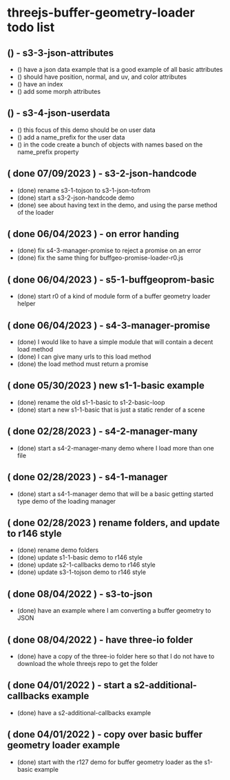 # threejs-buffer-geometry-loader todo list

<!-- JSON SECTION -->

## () - s3-3-json-attributes
* () have a json data example that is a good example of all basic attributes
* () should have position, normal, and uv, and color attributes
* () have an index
* () add some morph attributes

## () - s3-4-json-userdata
* () this focus of this demo should be on user data
* () add a name_prefix for the user data
* () in the code create a bunch of objects with names based on the name\_prefix property

<!-- DONE -->

## ( done 07/09/2023 ) - s3-2-json-handcode
* (done) rename s3-1-tojson to s3-1-json-tofrom
* (done) start a s3-2-json-handcode demo
* (done) see about having text in the demo, and using the parse method of the loader

## ( done 06/04/2023 ) - on error handing
* (done) fix s4-3-manager-promise to reject a promise on an error
* (done) fix the same thing for buffgeo-promise-loader-r0.js

## ( done 06/04/2023 ) - s5-1-buffgeoprom-basic
* (done) start r0 of a kind of module form of a buffer geometry loader helper

## ( done 06/04/2023 ) - s4-3-manager-promise
* (done) I would like to have a simple module that will contain a decent load method
* (done) I can give many urls to this load method
* (done) the load method must return a promise

## ( done 05/30/2023 ) new s1-1-basic example
* (done) rename the old s1-1-basic to s1-2-basic-loop
* (done) start a new s1-1-basic that is just a static render of a scene

## ( done 02/28/2023 ) - s4-2-manager-many
* (done) start a s4-2-manager-many demo where I load more than one file

## ( done 02/28/2023 ) - s4-1-manager
* (done) start a s4-1-manager demo that will be a basic getting started type demo of the loading manager

## ( done 02/28/2023 ) rename folders, and update to r146 style
* (done) rename demo folders
* (done) update s1-1-basic demo to r146 style
* (done) update s2-1-callbacks demo to r146 style
* (done) update s3-1-tojson demo to r146 style

## ( done 08/04/2022 ) - s3-to-json
* (done) have an example where I am converting a buffer geometry to JSON

## ( done 08/04/2022 ) - have three-io folder
* (done) have a copy of the three-io folder here so that I do not have to download the whole threejs repo to get the folder

## ( done 04/01/2022 ) - start a s2-additional-callbacks example
* (done) have a s2-additional-callbacks example

## ( done 04/01/2022 ) - copy over basic buffer geometry loader example
* (done) start with the r127 demo for buffer geometry loader as the s1-basic example

